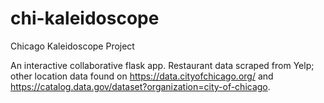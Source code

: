 # chi-kaleidoscope
Chicago Kaleidoscope Project

An interactive collaborative flask app. Restaurant data scraped from Yelp; other location data found on https://data.cityofchicago.org/ and https://catalog.data.gov/dataset?organization=city-of-chicago.

